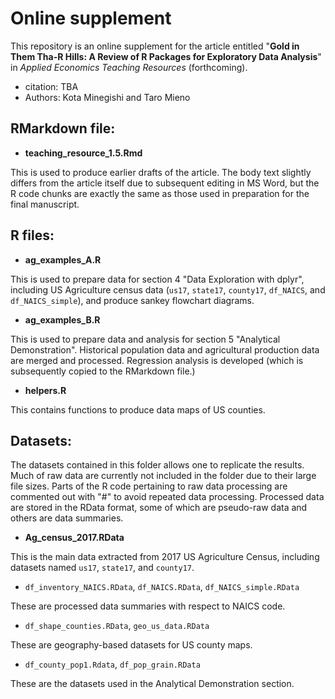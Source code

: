 # Online supplement

This repository is an online supplement for the article entitled "**Gold in Them Tha-R Hills: A Review of R Packages for Exploratory Data Analysis**" in _Applied Economics Teaching Resources_ (forthcoming).

+ citation: TBA
+ Authors: Kota Minegishi and Taro Mieno

## RMarkdown file: 

+ **teaching_resource_1.5.Rmd** 

This is used to produce earlier drafts of the article. The body text slightly differs from the article itself due to subsequent editing in MS Word, but the R code chunks are exactly the same as those used in preparation for the final manuscript. 


## R files:
+ **ag_examples_A.R**

This is used to prepare data for section 4 "Data Exploration with dplyr", including US Agriculture census data (`us17`, `state17`, `county17`, `df_NAICS`, and `df_NAICS_simple`), and produce sankey flowchart diagrams. 

+ **ag_examples_B.R**

This is used to prepare data and analysis for section 5 "Analytical Demonstration". Historical population data and agricultural production data are merged and processed. Regression analysis is developed (which is subsequently copied to the RMarkdown file.) 

+ **helpers.R**

This contains functions to produce data maps of US counties. 

## Datasets:
The datasets contained in this folder allows one to replicate the results. Much of raw data are currently not included in the folder due to their large file sizes. Parts of the R code pertaining to raw data processing are commented out with "#" to avoid repeated data processing. Processed data are stored in the RData format, some of which are pseudo-raw data and others are data summaries.  
    
+ **Ag_census_2017.RData**
 
This is the main data extracted from 2017 US Agriculture Census, including datasets named `us17`, `state17`, and `county17`. 

+ `df_inventory_NAICS.RData`, `df_NAICS.RData`, `df_NAICS_simple.RData`

These are processed data summaries with respect to NAICS code.

+ `df_shape_counties.RData`, `geo_us_data.RData`

These are geography-based datasets for US county maps.

+ `df_county_pop1.Rdata`, `df_pop_grain.RData`

These are the datasets used in the Analytical Demonstration section. 





